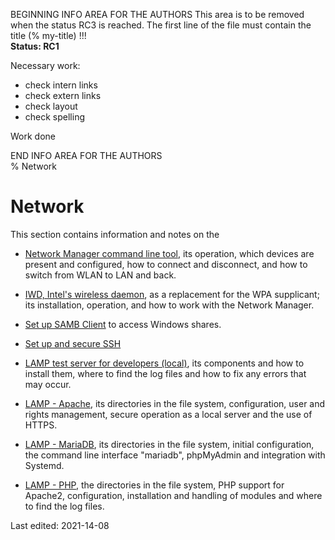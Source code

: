 BEGINNING   INFO AREA FOR THE AUTHORS
This area is to be removed when the status RC3 is reached. The first line of the file must contain the title (% my-title) !!!  
**Status: RC1**

Necessary work:

+ check intern links  
+ check extern links  
+ check layout  
+ check spelling  

Work done


END   INFO AREA FOR THE AUTHORS  
% Network

# Network

This section contains information and notes on the

+ [Network Manager command line tool](0501-inet-nm-cli_en.md#network-manager-command-line-tool), its operation, which devices are present and configured, how to connect and disconnect, and how to switch from WLAN to LAN and back.

+ [IWD, Intel's wireless daemon](0502-inet-iwd_en.md#iwd-statt-wpa_supplicant), as a replacement for the WPA supplicant; its installation, operation, and how to work with the Network Manager.

+ [Set up SAMB Client](0510-samba_en.md#samba) to access Windows shares.

+ [Set up and secure SSH](0513-ssh_en.md#ssh)

+ [LAMP test server for developers (local)](0520-lamp-start_en.md#lamp-webserver), its components and how to install them, where to find the log files and how to fix any errors that may occur.

+ [LAMP - Apache](0521-lamp-apache_en.md#apache-setup), its directories in the file system, configuration, user and rights management, secure operation as a local server and the use of HTTPS.

+ [LAMP - MariaDB](0522-lamp-sql_en.md#mariadb-setup), its directories in the file system, initial configuration, the command line interface "mariadb", phpMyAdmin and integration with Systemd.

+ [LAMP - PHP](0523-lamp-php_en.md#php-setup), the directories in the file system, PHP support for Apache2, configuration, installation and handling of modules and where to find the log files.

<div id="rev">Last edited: 2021-14-08</div>
